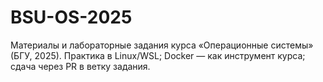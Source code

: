 # BSU-OS-2025
Материалы и лабораторные задания курса «Операционные системы» (БГУ, 2025). Практика в Linux/WSL; Docker — как инструмент курса; сдача через PR в ветку задания.
